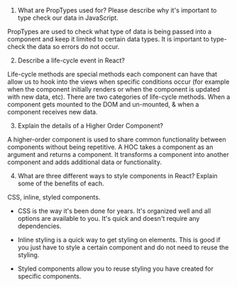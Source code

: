 1. What are PropTypes used for? Please describe why it's important to type check our data in JavaScript.

PropTypes are used to check what type of data is being passed into a component and keep it limited to certain data types. It is important to type-check the data so errors do not occur.

2. Describe a life-cycle event in React?

Life-cycle methods are special methods each component can have that allow us to hook into the views when specific conditions occur (for example when the component initially renders or when the component is updated with new data, etc).
There are two categories of life-cycle methods. When a component gets mounted to the DOM and un-mounted, & when a component receives new data.

3. Explain the details of a Higher Order Component?

A higher-order component is used to share common functionality between components without being repetitive. A HOC takes a component as an argument and returns a component. It transforms a component into another component and adds additional data or functionality.

4. What are three different ways to style components in React? Explain some of the benefits of each.

CSS, inline, styled components.

- CSS is the way it's been done for years. It's organized well and all options are available to you. It's quick and doesn't require any dependencies.
- Inline styling is a quick way to get styling on elements. This is good if you just have to style a certain component and do not need to reuse the styling.

- Styled components allow you to reuse styling you have created for specific components.
